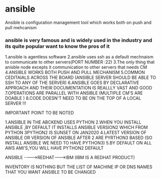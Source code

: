# ansible

Ansible is configuration management tool which works both on push and pull mehcanism


### ansible is very famous and is widely used in the industry and its quite popular  want to know the pros of it


1.ansible is agentless software
2.ansible uses ssh as a default mechnaism to communicate to other servers(PORT NUMBER :22)
3.The only thing that anisble node excepts it communication to other servers that needs CM
4.ANSIBLE WORKS BOTH PUSH AND PULL MECHANISM
5.COMMON CEDITAIALS ACROSS THE BOARD (ANSIBLE SERVER SHOULD BE ABLE TO SSH TO ANY OF THE SERVER)
6.ANSIBLE GOES BY DECLARATIVE APPROACH AND THEIR DOCUMENTATION IS REALLLY VAST AND GOOD
7.OPERATIONS ARE PARALLEL WITH ANSIBLE (MULTIPLE CM'S ARE DOABLE )
8.CODE DOESN'T NEED TO BE ON THE TOP OF A LOCAL SERVER !!!

IMPORTANT POINT TO BE NOTED

1.ANSIBLE IN THE ABCKEND USES PYTHON
2.WHEN YOU INSTALL ANSIBLE ,BY DEFAULT IT INSTALLS ANSIBLE VERSION2 WHICH FROM PYTHON
3PYTHON2 IS SUNSET ON JAN2020
4.LATEST VERSION OF ANSIBLE OR VERSION OF ANSIBLE AFTER 2 ARE PYRTHON3 BASED (SO INSTALL ANSIBLE WE NEED TO HAVE PYTHON3)
5.BY DEFAULT ON ALL AWS AMI'S,YOU WILL HAVE PYTHON2 DEFAULT

ANSIBLE ---->REDHAT--->IBM (IBM IS A REDHAT PRODUCT)

INVENTORY IS NOTHING BUT THE LIST OF MACHINE IP OR DNS NAMES THAT YOU WANT ANSIBLE TO BE CHANGED

